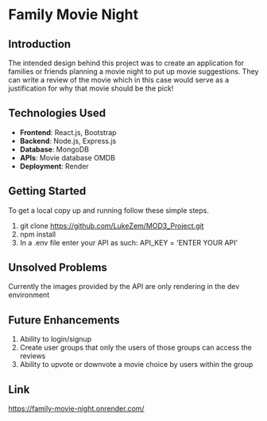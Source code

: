 # Family Movie Night

## Introduction
The intended design behind this project was to create an application for families or friends planning a movie night to put up movie suggestions. 
They can write a review of the movie which in this case would serve as a justification for why that movie should be the pick!

## Technologies Used

- **Frontend**: React.js, Bootstrap
- **Backend**: Node.js, Express.js
- **Database**: MongoDB
- **APIs**: Movie database OMDB
- **Deployment**: Render

## Getting Started
To get a local copy up and running follow these simple steps.
1. git clone https://github.com/LukeZem/MOD3_Project.git
2. npm install
3. In a .env file enter your API as such: API_KEY = 'ENTER YOUR API'

## Unsolved Problems
Currently the images provided by the API are only rendering in the dev environment

## Future Enhancements
1. Ability to login/signup
2. Create user groups that only the users of those groups can access the reviews
3. Ability to upvote or downvote a movie choice by users within the group

## Link
https://family-movie-night.onrender.com/

